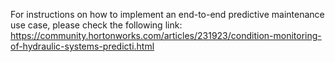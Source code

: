 For instructions on how to implement an end-to-end predictive maintenance use case, please check the following link:
https://community.hortonworks.com/articles/231923/condition-monitoring-of-hydraulic-systems-predicti.html
